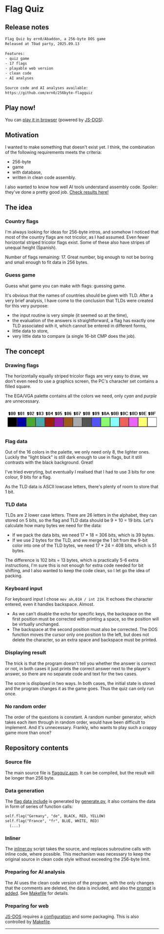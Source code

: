 # Flag Quiz

## Release notes

```
Flag Quiz by ern0/Abaddon, a 256-byte DOS game
Released at T0ad party, 2025.09.13

Features:
- quiz game
- 17 flags
- playable web version
- clean code
- AI analyses

Source code and AI analyses available:
https://github.com/ern0/256byte-flagquiz
```

## Play now!

You can [play it in browser](https://linkbroker.hu/stuff/flagquiz/) (powered by [JS-DOS](https://js-dos.com/)).

## Motivation

I wanted to make something that doesn't exist yet.
I think, the combination of the following requirements
meets the criteria:

- 256-byte
- game
- with database,
- written in clean code assembly.

I also wanted to know how well AI tools understand assembly code. Spoiler: they've done a pretty good job. [Check results here!](ai/README.md)

## The idea

### Country flags

I'm always looking for ideas for 256-byte intros,
and somehow I noticed that
most of the country flags are not tricolor,
as I had assumed.
Even fewer horizontal striped tricolor flags exist.
Some of these also have stripes of unequal height (Spanish).

Number of flags remaining: 17.
Great number,
big enough to not be boring and
small enough to fit data in 256 bytes.

### Guess game

Guess what game you can make with flags: guessing game.

It's obvious that
the names of countries should be given with TLD.
After a very brief analysis,
I have come to the conclusion that
TLDs were created for this very purpose:

- the input routine is very simple (it seemed so at the time),
- the evaluation of the answers is straightforward,
  a flag has exactly one TLD associated with it,
  which cannot be entered in different forms,
- little data to store,
- very little data to compare (a single 16-bit CMP does the job).

## The concept

### Drawing flags

The horizontally equally striped tricolor flags are very easy to draw,
we don't even need to use a graphics screen,
the PC's character set contains a filled square.

The EGA/VGA palette contains all the colors we need,
only _cyan_ and _purple_ are unnecessary.

![palette](palette.png)

### Flag data

Out of the 16 colors in the palette,
we only need only 8, the lighter ones.
Luckily the "light black" is still dark enough to use in flags,
but it still contrasts with the black background.
Great!

I've tried everyting, but eventually I realised that
I had to use 3 bits for one colour,
9 bits for a flag.

As the TLD data is ASCII lowcase letters,
there's plenty of room to store that 1 bit.

### TLD data

TLDs are 2 lower case letters.
There are 26 letters in the alphabet,
they can stored on 5 bits,
so the flag and TLD data should be 9 + 10 = 19 bits.
Let's calculate how many bytes we need for the data:

- If we pack the data bits,
  we need 17 * 18 = 306 bits,
  which is 39 bytes.
- If we use 2 bytes for the TLD,
  and we merge the 1 bit from the 9-bit color
  into one of the TLD bytes,
  we need 17 * 24 = 408 bits,
  which is 51 bytes.

The difference is 102 bits = 13 bytes,
which is practically 5-6 extra instructions,
I'm sure this is not enough for
extra code needed for bit shifting,
and I also wanted to keep the code clean,
so I let go the idea of packing.

### Keyboard input

For keyboard input I chose
`mov ah,01H / int 21H`.
It echoes the character entered,
even it handles backspace. Almost.

- As we can't disable the echo for specific keys,
the backspace on the first position
must be corrected with printing a space,
so the position will be virtually unchanged.
- The backspace at the second position
must also be corrected. The DOS function
moves the cursor only one position to the left,
but does not delete the character,
so an extra space and backspace must be printed.

### Displaying result

The trick is that
the program doesn't tell you whether
the answer is correct or not,
in both cases it just prints the correct answer
next to the player's answer,
so there are no separate code and text
for the two cases.

The score is displayed in two ways.
In both cases, the initial state is stored and
the program changes it as the game goes.
Thus the quiz can only run once.

### No random order

The order of the questions is constant.
A random number generator,
which takes each item through in random order,
would have been difficult to implement.
And it's unnecessary.
Frankly,
who wants to play such a crappy game
more than once?

## Repository contents

### Source file

The main source file is [flagquiz.asm](flagquiz.asm).
It can be compiled,
but the result will be longer than 256 byte.

### Data generation

The [flag data include](flagdata.inc) is
generated by [generate.py](generate.py),
it also contains the data
in form of series of function calls:

```
self.flag("Germany", "de", BLACK, RED, YELLOW)
self.flag("France", "fr", BLUE, WHITE, RED)
  (...)
```

### Inliner

The [inliner.py](inliner.py) script takes the source,
and replaces subroutine calls with inline code,
where possible.
This mechanism was necessary to
keep the original source in clean code style
without exceeding the 256-byte limit.

### Preparing for AI analysis

The AI uses the clean code version of the program,
with the only changes that the comments are deleted,
the data is included, and also the
[prompt](ai/prompt-base.txt) is
[added](ai/prompt-full.txt).
See [Makefile](Makefile) for details.

### Preparing for web

[JS-DOS](https://js-dos.com/) requires
a [configuration](web/dosbox.conf) and
some packaging.
This is also controlled by [Makefile](Makefile).

---
